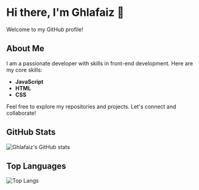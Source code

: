 # Hi there, I'm Ghlafaiz 👋

Welcome to my GitHub profile!

## About Me

I am a passionate developer with skills in front-end development. Here are my core skills:

- **JavaScript**
- **HTML**
- **CSS**

Feel free to explore my repositories and projects. Let's connect and collaborate!

## GitHub Stats

![Ghlafaiz's GitHub stats](https://github-readme-stats.vercel.app/api?username=ghlafaiz&show_icons=true&theme=radical)

## Top Languages

![Top Langs](https://github-readme-stats.vercel.app/api/top-langs/?username=ghlafaiz&layout=compact&theme=radical)
